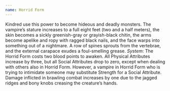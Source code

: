```yaml
---
name: Horrid Form
---
```


Kindred use this power to become hideous and deadly monsters. The vampire’s stature increases to a full eight feet (two and a half meters), the skin becomes a sickly greenish-gray or grayish-black chitin, the arms become apelike and ropy with ragged black nails, and the face warps into something out of a nightmare. A row of spines sprouts from the vertebrae, and the external carapace exudes a foul-smelling grease.
_System_: The Horrid Form costs two blood points to awaken. All Physical Attributes increase by three, but all Social Attributes drop to zero, except when dealing with others also in Horrid Form. However, a vampire in Horrid Form who is trying to intimidate someone may substitute Strength for a Social Attribute. Damage inflicted in brawling combat increases by one due to the jagged ridges and bony knobs creasing the creature’s hands.